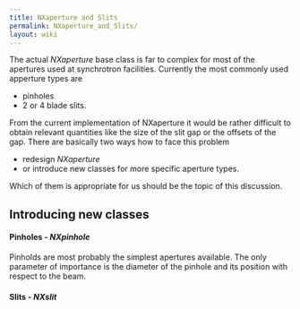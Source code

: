 ```yaml
---
title: NXaperture and Slits
permalink: NXaperture_and_Slits/
layout: wiki
---
```


The actual *NXaperture* base class is far to complex for most of the
apertures used at synchrotron facilities. Currently the most commonly
used apperture types are

-   pinholes
-   2 or 4 blade slits.

From the current implementation of NXaperture it would be rather
difficult to obtain relevant quantities like the size of the slit gap or
the offsets of the gap. There are basically two ways how to face this
problem

-   redesign *NXaperture*
-   or introduce new classes for more specific aperture types.

Which of them is appropriate for us should be the topic of this
discussion.

Introducing new classes
-----------------------

#### Pinholes - *NXpinhole*

Pinholds are most probably the simplest apertures available. The only
parameter of importance is the diameter of the pinhole and its position
with respect to the beam.

#### Slits - *NXslit*
